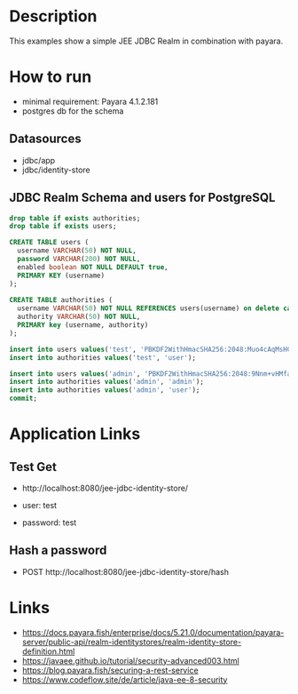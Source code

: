 # Description

This examples show a simple JEE JDBC Realm in combination with payara.

# How to run

- minimal requirement: Payara 4.1.2.181
- postgres db for the schema

## Datasources
- jdbc/app
- jdbc/identity-store

## JDBC Realm Schema and users for PostgreSQL

```sql
drop table if exists authorities;
drop table if exists users;

CREATE TABLE users (
  username VARCHAR(50) NOT NULL,
  password VARCHAR(200) NOT NULL,
  enabled boolean NOT NULL DEFAULT true,
  PRIMARY KEY (username)
);
  
CREATE TABLE authorities (
  username VARCHAR(50) NOT NULL REFERENCES users(username) on delete cascade on update cascade,
  authority VARCHAR(50) NOT NULL,
  PRIMARY key (username, authority)
);

insert into users values('test', 'PBKDF2WithHmacSHA256:2048:Muo4cAqMsHCN5d27lQ1IXSEa5mMhwMn6BmubWG7DN9g=:MLJhWHR6Cf7YNYUf3XunIWb+rR2wonhXYBUgZJfVe8M=');
insert into authorities values('test', 'user');

insert into users values('admin', 'PBKDF2WithHmacSHA256:2048:9Nnm+vHMfaS02ZiG2qYP1rONuDIidG6c0/V452w5iIM=:2XNzYzZ7f+uALsNGLgxKnFbexkJvxu2g332Kz/h+4vg=');
insert into authorities values('admin', 'admin');
insert into authorities values('admin', 'user');
commit;
```

# Application Links

## Test Get
- http://localhost:8080/jee-jdbc-identity-store/

- user: test
- password: test

## Hash a password
- POST http://localhost:8080/jee-jdbc-identity-store/hash

# Links
- https://docs.payara.fish/enterprise/docs/5.21.0/documentation/payara-server/public-api/realm-identitystores/realm-identity-store-definition.html
- https://javaee.github.io/tutorial/security-advanced003.html
- https://blog.payara.fish/securing-a-rest-service
- https://www.codeflow.site/de/article/java-ee-8-security